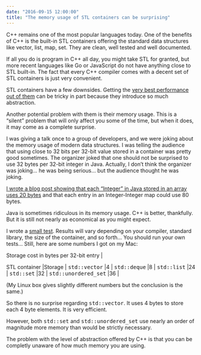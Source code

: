 ```yaml
---
date: "2016-09-15 12:00:00"
title: "The memory usage of STL containers can be surprising"
---
```




C++ remains one of the most popular languages today. One of the benefits of C++ is the built-in STL containers offering the standard data structures like vector, list, map, set. They are clean, well tested and well documented.

If all you do is program in C++ all day, you might take STL for granted, but more recent languages like Go or JavaScript do not have anything close to STL built-in. The fact that every C++ compiler comes with a decent set of STL containers is just very convenient.

STL containers have a few downsides. Getting the [very best performance out of them](/lemire/blog/2012/06/20/do-not-waste-time-with-stl-vectors/) can be tricky in part because they introduce so much abstraction.

Another potential problem with them is their memory usage. This is a &ldquo;silent&rdquo; problem that will only affect you some of the time, but when it does, it may come as a complete surprise.

I was giving a talk once to a group of developers, and we were joking about the memory usage of modern data structures. I was telling the audience that using close to 32 bits per 32-bit value stored in a container was pretty good sometimes. The organizer joked that one should not be surprised to use 32 bytes per 32-bit integer in Java. Actually, I don&rsquo;t think the organizer was joking&hellip; he was being serious&hellip; but the audience thought he was joking.

[I wrote a blog post showing that each &ldquo;Integer&rdquo; in Java stored in an array uses 20 bytes](/lemire/blog/2015/10/15/on-the-memory-usage-of-maps-in-java/) and that each entry in an Integer-Integer map could use 80 bytes.

Java is sometimes ridiculous in its memory usage. C++ is better, thankfully. But it is still not nearly as economical as you might expect.

I wrote a [small test](https://github.com/lemire/Code-used-on-Daniel-Lemire-s-blog/blob/master/2016/09/15/stlsizeof.cpp). Results will vary depending on your compiler, standard library, the size of the container, and so forth&hellip; You should run your own tests&hellip; Still, here are some numbers I got on my Mac:

<td colspan="2">Storage cost in bytes per 32-bit entry |

STL container            |Storage                  |
<tt>std::vector</tt>     |4                        |
<tt>std::deque</tt>      |8                        |
<tt>std::list</tt>       |24                       |
<tt>std::set</tt>        |32                       |
<tt>std::unordered_set</tt> |36                       |


(My Linux box gives slightly different numbers but the conclusion is the same.)

So there is no surprise regarding <tt>std::vector</tt>. It uses 4 bytes to store each 4 byte elements. It is very efficient.

However, both <tt>std::set</tt> and <tt>std::unordered_set</tt> use nearly an order of magnitude more memory than would be strictly necessary.

The problem with the level of abstraction offered by C++ is that you can be completly unaware of how much memory you are using.

